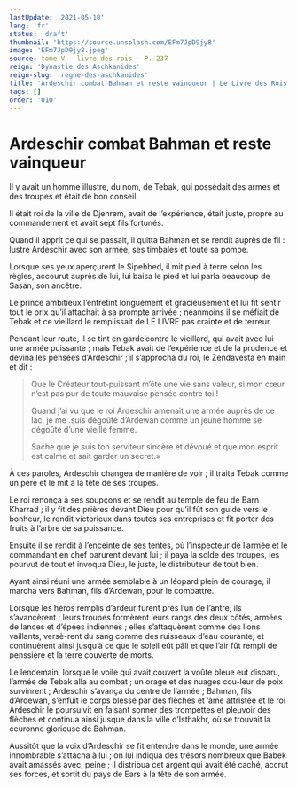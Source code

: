 ```yaml
---
lastUpdate: '2021-05-10'
lang: 'fr'
status: 'draft'
thumbnail: 'https://source.unsplash.com/EFm7JpD9jy8'
image: 'EFm7JpD9jy8.jpeg'
source: tome V - livre des rois - P. 237
reign: 'Dynastie des Aschkanides'
reign-slug: 'regne-des-aschkanides'
title: 'Ardeschir combat Bahman et reste vainqueur | Le Livre des Rois | Shâhnâmeh'
tags: []
order: '010'
---
```


<!-- LTeX: language=fr -->

# Ardeschir combat Bahman et reste vainqueur

Il y avait un homme illustre, du nom, de Tebak, qui possédait des armes et des troupes et était de bon conseil.

Il était roi de la ville de Djehrem, avait de l’expérience, était juste, propre au commandement et avait sept fils fortunés.

Quand il apprit ce qui se passait, il quitta Bahman et se rendit auprès de fil : lustre Ardeschir avec son armée, ses timbales et toute sa pompe.

Lorsque ses yeux aperçurent le Sipehbed, il mit pied à terre selon les règles, accourut auprès de lui, lui baisa le pied et lui parla beaucoup de Sasan, son ancêtre.

Le prince ambitieux l’entretint longuement et gracieusement et lui fit sentir tout le prix qu’il attachait à sa prompte arrivée ; néanmoins il se méfiait de Tebak et ce vieillard le remplissait de LE LIVRE pas crainte et de terreur.

Pendant leur route, il se tint en garde’contre le vieillard, qui avait avec lui une armée puissante ; mais Tebak avait de l’expérience et de la prudence et devina les pensées d’Ardeschir ; il s’approcha du roi, le Zendavesta en main et dit :

> Que le Créateur tout-puissant m’ôte une vie sans valeur, si mon cœur n’est pas pur de toute mauvaise pensée contre toi !
>
> Quand j’ai vu que le roi Ardeschir amenait une armée auprès de ce lac, je me
.suis dégoûté d’Ardewan comme un jeune homme se dégoûte d’une vieille femme.
>
> Sache que je suis ton serviteur sincère et dévoué et que mon esprit est calme et sait garder un secret.»

À ces paroles, Ardeschir changea de manière de voir ; il traita Tebak comme un père et le mit à la tête de ses troupes.

Le roi renonça à ses soupçons et se rendit au temple de feu de Barn Kharrad ; il y fit des prières devant Dieu pour qu’il fût son guide vers le bonheur, le rendit victorieux dans toutes ses entreprises et fit porter des fruits à l’arbre de sa puissance.

Ensuite il se rendit à l’enceinte de ses tentes, où l’inspecteur de l’armée et le commandant en chef parurent devant lui ; il paya la solde des troupes, les pourvut de tout et invoqua Dieu, le juste, le distributeur de tout bien.

Ayant ainsi réuni une armée semblable à un léopard plein de courage, il marcha vers Bahman, fils d’Ardewan, pour le combattre.

Lorsque les héros remplis d’ardeur furent près l’un de l’antre, ils s’avancèrent ; leurs troupes formèrent leurs rangs des deux côtés, armées de lances et d’épées indiennes ; elles s’attaquèrent comme des lions vaillants, versè-rent du sang comme des ruisseaux d’eau courante, et continuèrent ainsi jusqu’à ce que le soleil eût pâli et que l’air fût rempli de penssière et la terre couverte de morts.

Le lendemain, lorsque le voile qui avait couvert la voûte bleue eut disparu, l’armée de Tebak alla au combat ; un orage et des nuages cou-leur de poix survinrent ; Ardeschir s’avança du centre de l’armée ; Bahman, fils d’Ardewan, s’enfuit le corps blessé par des flèches et ’âme attristée et le roi Ardeschir le poursuivit en faisant sonner des trompettes et pleuvoir des flèches et continua ainsi jusque dans la ville d’Isthakhr, où se trouvait la ceuronne glorieuse de Bahman.

Aussitôt que la voix d’Ardeschir se fit entendre dans le monde, une armée innombrable s’attacha à lui ; on lui indiqua des trésors nombreux que Babek avait amassés avec, peine ; il distribua cet argent qui avait été caché, accrut ses forces, et sortit du pays de Ears à la tête de son armée.
